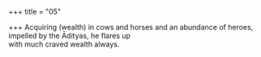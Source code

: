 +++
title = "05"

+++
Acquiring (wealth) in cows and horses and an abundance of heroes,  impelled by the Ādityas, he flares up  
with much craved wealth always.  